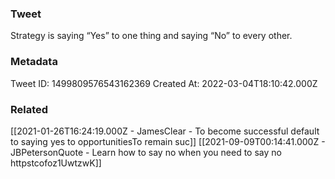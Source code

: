 ### Tweet
Strategy is saying “Yes” to one thing and saying “No” to every other.

### Metadata
Tweet ID: 1499809576543162369
Created At: 2022-03-04T18:10:42.000Z

### Related
[[2021-01-26T16:24:19.000Z - JamesClear - To become successful default to saying yes to opportunitiesTo remain suc]]
[[2021-09-09T00:14:41.000Z - JBPetersonQuote - Learn how to say no when you need to say no httpstcofoz1UwtzwK]]

